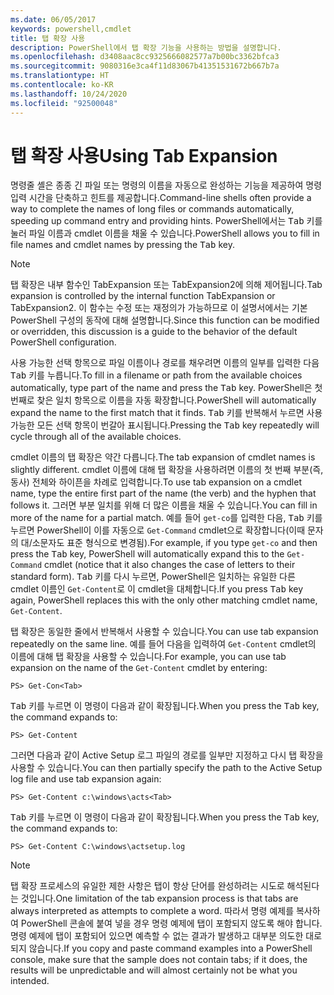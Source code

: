 ```yaml
---
ms.date: 06/05/2017
keywords: powershell,cmdlet
title: 탭 확장 사용
description: PowerShell에서 탭 확장 기능을 사용하는 방법을 설명합니다.
ms.openlocfilehash: d3408aac8cc9325666082577a7b00bc3362bfca3
ms.sourcegitcommit: 9080316e3ca4f11d83067b41351531672b667b7a
ms.translationtype: HT
ms.contentlocale: ko-KR
ms.lasthandoff: 10/24/2020
ms.locfileid: "92500048"
---
```

# <a name="using-tab-expansion"></a><span data-ttu-id="fd523-104">탭 확장 사용</span><span class="sxs-lookup"><span data-stu-id="fd523-104">Using Tab Expansion</span></span>

<span data-ttu-id="fd523-105">명령줄 셸은 종종 긴 파일 또는 명령의 이름을 자동으로 완성하는 기능을 제공하여 명령 입력 시간을 단축하고 힌트를 제공합니다.</span><span class="sxs-lookup"><span data-stu-id="fd523-105">Command-line shells often provide a way to complete the names of long files or commands automatically, speeding up command entry and providing hints.</span></span> <span data-ttu-id="fd523-106">PowerShell에서는 <kbd>Tab</kbd> 키를 눌러 파일 이름과 cmdlet 이름을 채울 수 있습니다.</span><span class="sxs-lookup"><span data-stu-id="fd523-106">PowerShell allows you to fill in file names and cmdlet names by pressing the <kbd>Tab</kbd> key.</span></span>

> [!NOTE]
> <span data-ttu-id="fd523-107">탭 확장은 내부 함수인 TabExpansion 또는 TabExpansion2에 의해 제어됩니다.</span><span class="sxs-lookup"><span data-stu-id="fd523-107">Tab expansion is controlled by the internal function TabExpansion or TabExpansion2.</span></span> <span data-ttu-id="fd523-108">이 함수는 수정 또는 재정의가 가능하므로 이 설명서에서는 기본 PowerShell 구성의 동작에 대해 설명합니다.</span><span class="sxs-lookup"><span data-stu-id="fd523-108">Since this function can be modified or overridden, this discussion is a guide to the behavior of the default PowerShell configuration.</span></span>

<span data-ttu-id="fd523-109">사용 가능한 선택 항목으로 파일 이름이나 경로를 채우려면 이름의 일부를 입력한 다음 <kbd>Tab</kbd> 키를 누릅니다.</span><span class="sxs-lookup"><span data-stu-id="fd523-109">To fill in a filename or path from the available choices automatically, type part of the name and press the <kbd>Tab</kbd> key.</span></span> <span data-ttu-id="fd523-110">PowerShell은 첫 번째로 찾은 일치 항목으로 이름을 자동 확장합니다.</span><span class="sxs-lookup"><span data-stu-id="fd523-110">PowerShell will automatically expand the name to the first match that it finds.</span></span> <span data-ttu-id="fd523-111"><kbd>Tab</kbd> 키를 반복해서 누르면 사용 가능한 모든 선택 항목이 번갈아 표시됩니다.</span><span class="sxs-lookup"><span data-stu-id="fd523-111">Pressing the <kbd>Tab</kbd> key repeatedly will cycle through all of the available choices.</span></span>

<span data-ttu-id="fd523-112">cmdlet 이름의 탭 확장은 약간 다릅니다.</span><span class="sxs-lookup"><span data-stu-id="fd523-112">The tab expansion of cmdlet names is slightly different.</span></span> <span data-ttu-id="fd523-113">cmdlet 이름에 대해 탭 확장을 사용하려면 이름의 첫 번째 부분(즉, 동사) 전체와 하이픈을 차례로 입력합니다.</span><span class="sxs-lookup"><span data-stu-id="fd523-113">To use tab expansion on a cmdlet name, type the entire first part of the name (the verb) and the hyphen that follows it.</span></span> <span data-ttu-id="fd523-114">그러면 부분 일치를 위해 더 많은 이름을 채울 수 있습니다.</span><span class="sxs-lookup"><span data-stu-id="fd523-114">You can fill in more of the name for a partial match.</span></span> <span data-ttu-id="fd523-115">예를 들어 `get-co`를 입력한 다음, <kbd>Tab</kbd> 키를 누르면 PowerShell이 이를 자동으로 `Get-Command` cmdlet으로 확장합니다(이때 문자의 대/소문자도 표준 형식으로 변경됨).</span><span class="sxs-lookup"><span data-stu-id="fd523-115">For example, if you type `get-co` and then press the <kbd>Tab</kbd> key, PowerShell will automatically expand this to the `Get-Command` cmdlet (notice that it also changes the case of letters to their standard form).</span></span> <span data-ttu-id="fd523-116"><kbd>Tab</kbd> 키를 다시 누르면, PowerShell은 일치하는 유일한 다른 cmdlet 이름인 `Get-Content`로 이 cmdlet을 대체합니다.</span><span class="sxs-lookup"><span data-stu-id="fd523-116">If you press <kbd>Tab</kbd> key again, PowerShell replaces this with the only other matching cmdlet name, `Get-Content`.</span></span>

<span data-ttu-id="fd523-117">탭 확장은 동일한 줄에서 반복해서 사용할 수 있습니다.</span><span class="sxs-lookup"><span data-stu-id="fd523-117">You can use tab expansion repeatedly on the same line.</span></span> <span data-ttu-id="fd523-118">예를 들어 다음을 입력하여 `Get-Content` cmdlet의 이름에 대해 탭 확장을 사용할 수 있습니다.</span><span class="sxs-lookup"><span data-stu-id="fd523-118">For example, you can use tab expansion on the name of the `Get-Content` cmdlet by entering:</span></span>

```
PS> Get-Con<Tab>
```

<span data-ttu-id="fd523-119"><kbd>Tab</kbd> 키를 누르면 이 명령이 다음과 같이 확장됩니다.</span><span class="sxs-lookup"><span data-stu-id="fd523-119">When you press the <kbd>Tab</kbd> key, the command expands to:</span></span>

```
PS> Get-Content
```

<span data-ttu-id="fd523-120">그러면 다음과 같이 Active Setup 로그 파일의 경로를 일부만 지정하고 다시 탭 확장을 사용할 수 있습니다.</span><span class="sxs-lookup"><span data-stu-id="fd523-120">You can then partially specify the path to the Active Setup log file and use tab expansion again:</span></span>

```
PS> Get-Content c:\windows\acts<Tab>
```

<span data-ttu-id="fd523-121"><kbd>Tab</kbd> 키를 누르면 이 명령이 다음과 같이 확장됩니다.</span><span class="sxs-lookup"><span data-stu-id="fd523-121">When you press the <kbd>Tab</kbd> key, the command expands to:</span></span>

```
PS> Get-Content C:\windows\actsetup.log
```

> [!NOTE]
> <span data-ttu-id="fd523-122">탭 확장 프로세스의 유일한 제한 사항은 탭이 항상 단어를 완성하려는 시도로 해석된다는 것입니다.</span><span class="sxs-lookup"><span data-stu-id="fd523-122">One limitation of the tab expansion process is that tabs are always interpreted as attempts to complete a word.</span></span> <span data-ttu-id="fd523-123">따라서 명령 예제를 복사하여 PowerShell 콘솔에 붙여 넣을 경우 명령 예제에 탭이 포함되지 않도록 해야 합니다. 명령 예제에 탭이 포함되어 있으면 예측할 수 없는 결과가 발생하고 대부분 의도한 대로 되지 않습니다.</span><span class="sxs-lookup"><span data-stu-id="fd523-123">If you copy and paste command examples into a PowerShell console, make sure that the sample does not contain tabs; if it does, the results will be unpredictable and will almost certainly not be what you intended.</span></span>

